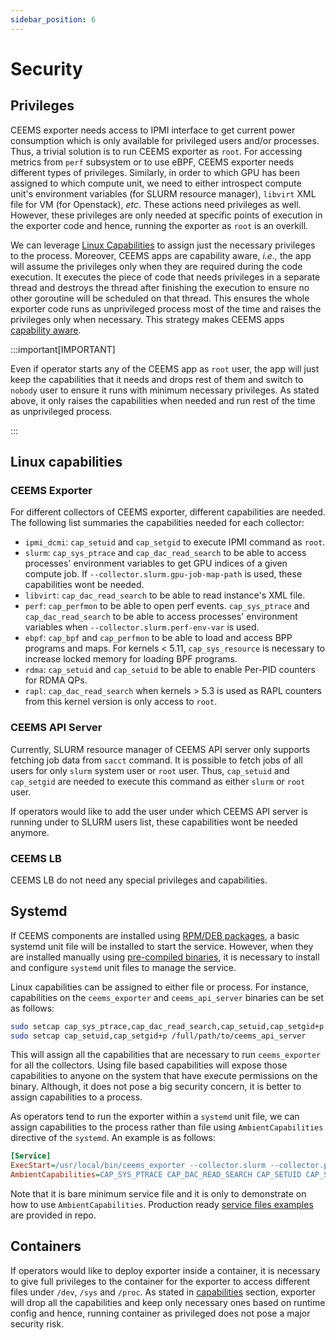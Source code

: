 ```yaml
---
sidebar_position: 6
---
```


# Security

## Privileges

CEEMS exporter needs access to IPMI interface to get current power consumption which is
only available for privileged users and/or processes. Thus, a trivial
solution is to run CEEMS exporter as `root`. For accessing metrics from `perf` subsystem
or to use eBPF, CEEMS exporter needs different types of privileges. Similarly, in order to which GPU has been
assigned to which compute unit, we need to either introspect compute unit's
environment variables (for SLURM resource manager), `libvirt` XML file for VM (for Openstack),
_etc_. These actions need privileges as well. However, these privileges are only
needed at specific points of execution in the exporter code and hence, running the exporter
as `root` is an overkill.

We can leverage
[Linux Capabilities](https://man7.org/linux/man-pages/man7/capabilities.7.html) to
assign just the necessary privileges to the process. Moreover, CEEMS apps are
capability aware, _i.e.,_ the app will assume the privileges only when they are
required during the code execution. It executes the piece of code that needs
privileges in a separate thread and destroys the thread after finishing the
execution to ensure no other goroutine will be scheduled on that thread. This ensures
the whole exporter code runs as unprivileged process most of the time and raises the
privileges only when necessary. This strategy makes CEEMS apps
[capability aware](https://tbhaxor.com/understanding-linux-capabilities/).

:::important[IMPORTANT]

Even if operator starts any of the CEEMS app as `root` user, the app will just
keep the capabilities that it needs and drops rest of them and switch to
`nobody` user to ensure it runs with minimum necessary privileges. As stated
above, it only raises the capabilities when needed and run rest of the time
as unprivileged process.

:::

## Linux capabilities

### CEEMS Exporter

For different collectors of CEEMS exporter, different capabilities are needed. The
following list summaries the capabilities needed for each collector:

- `ipmi_dcmi`: `cap_setuid` and `cap_setgid` to execute IPMI command as `root`.
- `slurm`: `cap_sys_ptrace` and `cap_dac_read_search` to be able to access processes'
environment variables to get GPU indices of a given compute job. If `--collector.slurm.gpu-job-map-path`
is used, these capabilities wont be needed.
- `libvirt`: `cap_dac_read_search` to be able to read instance's XML file.
- `perf`: `cap_perfmon` to be able to open perf events. `cap_sys_ptrace` and `cap_dac_read_search`
to be able to access processes' environment variables when `--collector.slurm.perf-env-var` is
used.
- `ebpf`: `cap_bpf` and `cap_perfmon` to be able to load and access BPP programs and maps. For
kernels < 5.11, `cap_sys_resource` is necessary to increase locked memory for loading BPF
programs.
- `rdma`: `cap_setuid` and `cap_setuid` to be able to enable Per-PID counters for RDMA QPs.
- `rapl`: `cap_dac_read_search` when kernels > 5.3 is used as RAPL counters from this kernel
version is only access to `root`.

### CEEMS API Server

Currently, SLURM resource manager of CEEMS API server only supports fetching job data from
`sacct` command. It is possible to fetch jobs of all users for only `slurm` system user
or `root` user. Thus, `cap_setuid` and `cap_setgid` are needed to execute this command
as either `slurm` or `root` user.

If operators would like to add the user under which CEEMS API server is running under to
SLURM users list, these capabilities wont be needed anymore.

### CEEMS LB

CEEMS LB do not need any special privileges and capabilities.

## Systemd

If CEEMS components are installed using [RPM/DEB packages](../installation/os-packages.md), a basic
systemd unit file will be installed to start the service. However, when they are
installed manually using [pre-compiled binaries](../installation/pre-compiled-binaries.md), it is
necessary to install and configure `systemd` unit files to manage the service.

Linux capabilities can be assigned to either file or process. For instance, capabilities
on the `ceems_exporter` and `ceems_api_server` binaries can be set as follows:

```bash
sudo setcap cap_sys_ptrace,cap_dac_read_search,cap_setuid,cap_setgid+p /full/path/to/ceems_exporter
sudo setcap cap_setuid,cap_setgid+p /full/path/to/ceems_api_server
```

This will assign all the capabilities that are necessary to run `ceems_exporter`
for all the collectors. Using file based capabilities will
expose those capabilities to anyone on the system that have execute permissions on the
binary. Although, it does not pose a big security concern, it is better to assign
capabilities to a process.

As operators tend to run the exporter within a `systemd` unit file, we can assign
capabilities to the process rather than file using `AmbientCapabilities`
directive of the `systemd`. An example is as follows:

```ini
[Service]
ExecStart=/usr/local/bin/ceems_exporter --collector.slurm --collector.perf.hardware-events --collector.ebpf.io-metrics
AmbientCapabilities=CAP_SYS_PTRACE CAP_DAC_READ_SEARCH CAP_SETUID CAP_SETGID CAP_PERFMON CAP_BPF CAP_SYS_RESOURCE
```

Note that it is bare minimum service file and it is only to demonstrate on how to use
`AmbientCapabilities`. Production ready [service files examples]((https://github.com/mahendrapaipuri/ceems/tree/main/build/package))
are provided in repo.

## Containers

If operators would like to deploy exporter inside a container, it is necessary to give
full privileges to the container for the exporter to access different files under
`/dev`, `/sys` and `/proc`. As stated in [capabilities](#linux-capabilities) section,
exporter will drop all the capabilities and keep only necessary ones based on
runtime config and hence, running container as privileged does not pose a major
security risk.
